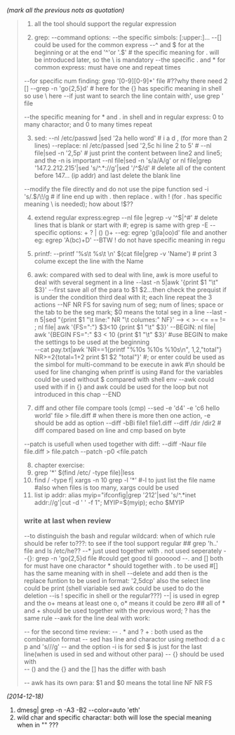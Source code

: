 *(mark all the previous nots as quotation)*
> 1. all the tool should support the regular expression
> 
> 2. grep: 
> --command options: 
> --the specific simbols: [:upper:]...
> --[] could be used for the common express
> --^ and $ for at the beginning or at the end '^'or '\.$'   # the specific meaning for . will be introduced later, so the \ is mandatory
> --the specific . and * for common express: must have one and repeat times
> 
> --for specific num finding: grep '[0-9][0-9]*' file     #??why there need 2 []
> --grep -n 'go\{2,5\}d'     # here for the {} has specific meaning in shell so use \ here
> --if just want to search the line contain with', use grep \' file
> 
> --the specific meaning for * and . in shell and in regular express: 0 to many charactor; and 0 to many times repeat
> 
> 
> 3. sed:
> --nl /etc/passwd |sed '2a hello word'   # i a d , \(for more than 2 lines)
> --replace: nl /etc/passed |sed '2,5c hi line 2 to 5'   #
> --nl file|sed -n '2,5p'   # just print the content between line2 and line5; and the -n is important
> --nl file|sed -n 's/a/A/g' or nl file|grep '147.2.212.215'|sed 's/^.*://g'|sed '/^$/d'       # delete all of the content before 147... (ip addr) and last delete the blank line
> 
> --modify the file directly and do not use the pipe function
> sed -i 's/\.$/\!/g     # if line end up with . then replace . with ! (for . has specific meaning \ is needed); how about !$??
> 
> 
> 4. extend regular express:egrep
> --nl file |egrep -v '^$|^#'    # delete lines that is blank or start with #; egrep is same with grep -E
> --specific options: + ? | () ()+
> --eg: egrep 'g(la|oo)d' file     and another eg: egrep 'A(bc)+D'
> --BTW ! do not have specific meaning in regu
> 
> 
> 5. printf:
> --printf '%s\t %s\t \n' $(cat file|grep -v 'Name')    # print 3 colume except the line with the Name
> 
> 
> 6. awk:
> compared with sed to deal with line, awk is more useful to deal with several segment in a line
> --last -n 5|awk '{print $1 "\t" $3}'
> --first save all of the para to $1 $2...then check the prequist if is under the condition third deal with it; each line repeat the 3 actions
> --NF NR FS for saving num of seg; num of lines; space or the tab to be the seg mark; $0 means the total seg in a line
> --last -n 5|sed "{print $1 "\t line:" NR "\t columes:" NF}'
> --> < >- <= == !=     ; nl file| awk '{FS=":"} $3<10 {print $1 "\t" $3}'
> --BEGIN: nl file| awk '{BEGIN FS=":" $3 < 10 {print $1 "\t" $3}'    #use BEGIN to make the settings to be used at the beginning	
> --cat pay.txt|awk 'NR==1{printf "%10s %10s %10s\n", $1,$2,"total"} NR>=2{total=$1+$2 
> print $1 $2 "total"}'    #; or enter could be used as the simbol for multi-command to be execute in awk   #\n should be used for line changing when printf is using     #and for the variables could be used without $ compared with shell env
> --awk could used with if in {}   and  awk could be used for the loop but not introduced in this chap
> --END
> 
> 
> 7. diff and other file compare tools (cmp)
> --sed -e 'd4' -e 'c6 hello world' file > file.diff    # when there is more then one action, -e should be add as option
> --diff -bBi file1 file1.diff
> --diff /dir /dir2     # diff compared based on line and cmp based on byte
> 
> 
> --patch is usefull when used together with diff: 
> --diff -Naur file file.diff > file.patch
> --patch -p0 <file.patch
> 
> 8. chapter exercise:
> 1. grep '\*' $(find /etc/ -type file)|less
> 2. find / -type f| xargs -n 10 grep -l '\*'     #-l to just list the file name     #also when files is too many, xargs could be used
> 3. list ip addr: alias myip="ifconfig|grep '212'|sed 's/^.*inet addr://g'|cut -d ' ' -f 1"; MYIP=$(myip); echo $MYIP
> 
> 
> 
> ### write at last when review
> --to distinguish the bash and regular wildcard: when of which rule should be refer to???: to see if the tool support regular    ## grep 'h..' file and ls /etc/he??
> --* just used together with .   not used seperately
> --{}: grep -n 'go\{2,5\}d file     #could get good til goooood
> --. and [] both for must have one charactor   * should together with . to be used   #[] has the same meaning with in shell
> --delete and add then is the replace funtion to be used in format: '2,5dcp' also the select line could be print (shell viariable sed awk could be used to do the deletion
> --is ! specific in shell or the regular???)
> --| is used in egrep and the o+ means at least one o, o* means it could be zero ## all of * and + should be used together with the previous word; ? has the same rule
> --awk for the line deal with work:
> 
> 
> -- for the second time review:
> -- . * and ? + : both used as the combination format
> -- sed has line and charactor using method: d a c p    and 's///g'
> -- and the option -i is for sed    $ is just for the last line(when is used in sed and without other para)
> -- {} should be used with \
> -- () and the {} and the [] has the differ with bash
> 
> 
> -- awk has its own para: $1 and   $0 means the total line NF NR FS


*(2014-12-18)*
1. dmesg| grep -n -A3 -B2 --color=auto 'eth'
2. wild char and specific charactar: both will lose the special meaning when in "" ???
